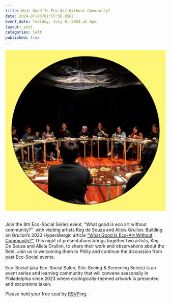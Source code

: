 ```yaml
---
title: What Good Is Eco-Art Without Community?
date: 2024-07-06T01:57:50.850Z
event_date: Tuesday, July 9, 2024 at 6pm
layout: post
categories: left
published: true
---
```

![](/assets/img/2-1-.png)

\
Join the 8th Eco-Social Series event, “What good is eco art without community?”  with visiting artists Keg de Souza and Alicia Grullon. Building on Grullon’s 2023 Hyperallergic article [“What Good Is Eco-Art Without Community?"](https://hyperallergic.com/840477/what-good-is-eco-art-without-community-creative-time-parallel-walks/ "https\://hyperallergic.com/840477/what-good-is-eco-art-without-community-creative-time-parallel-walks/") This night of presentations brings together two artists, Keg De Souza and Alicia Grullon, to share their work and observations about the field. Join us in welcoming them to Philly and continue the discussion from past Eco-Social events.\
\
Eco-Social (aka Eco-Social Salon, Site-Seeing & Screening Series) is an event series and learning community that will convene seasonally in Philadelphia since 2023 where ecologically-themed artwork is presented and excursions taken. 

Please hold your free seat by [RSVP](https://www.eventbrite.com/e/what-good-is-eco-art-without-community-w-keg-de-souza-and-alicia-grullon-tickets-929859403507)i﻿ng.